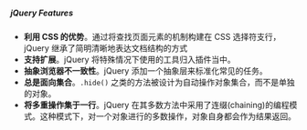 ##### jQuery Features

* **利用 CSS 的优势**。通过将查找页面元素的机制构建在 CSS 选择符支行，jQuery 继承了简明清晰地表达文档结构的方式
* **支持扩展**。jQuery 将特殊情况下使用的工具归入插件当中。
* **抽象浏览器不一致性**。jQuery 添加一个抽象层来标准化常见的任务。
* **总是面向集合**。`.hide()` 之类的方法被设计为自动操作对象集合，而不是单独的对象。
* **将多重操作集于一行**。jQuery 在其多数方法中采用了连缀(chaining)的编程模式。这种模式下，对一个对象进行的多数操作，对象自身都会作为结果返回。